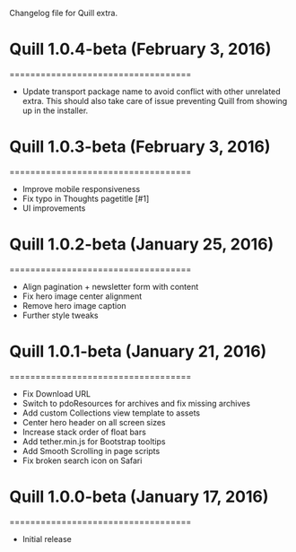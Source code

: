 Changelog file for Quill extra.

# Quill 1.0.4-beta (February 3, 2016)
===================================

- Update transport package name to avoid conflict with other unrelated extra. This should also take care of issue preventing Quill from showing up in the installer.

# Quill 1.0.3-beta (February 3, 2016)
===================================

- Improve mobile responsiveness
- Fix typo in Thoughts pagetitle [#1]
- UI improvements

# Quill 1.0.2-beta (January 25, 2016)
===================================

- Align pagination + newsletter form with content
- Fix hero image center alignment
- Remove hero image caption
- Further style tweaks

# Quill 1.0.1-beta (January 21, 2016)
===================================

- Fix Download URL
- Switch to pdoResources for archives and fix missing archives
- Add custom Collections view template to assets
- Center hero header on all screen sizes
- Increase stack order of float bars
- Add tether.min.js for Bootstrap tooltips
- Add Smooth Scrolling in page scripts
- Fix broken search icon on Safari

# Quill 1.0.0-beta (January 17, 2016)
===================================

- Initial release
